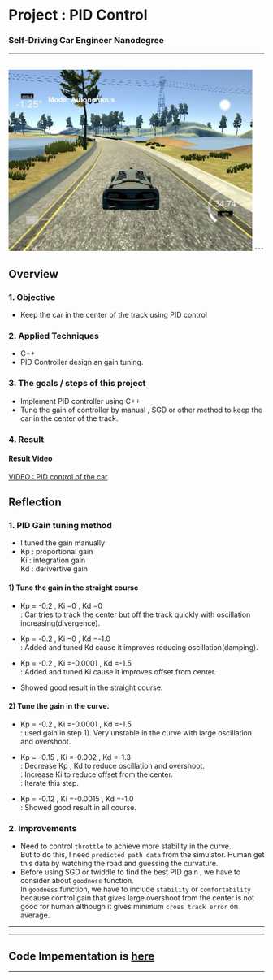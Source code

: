 
# Project : **PID Control**
### Self-Driving Car Engineer Nanodegree
---
<br>
<img src="PID_control.jpg" width="480" alt="Combined Image" />
---


## Overview

### 1. Objective
  * Keep the car in the center of the track using PID control

### 2. Applied Techniques
* C++
* PID Controller design an gain tuning.

### 3. The goals / steps of this project
* Implement PID controller using C++
* Tune the gain of controller by manual , SGD or other method to keep the car in the center of the track.

### 4. Result

#### Result Video
[VIDEO : PID control of the car](https://youtu.be/2lOEfyVJfe4)<br>

## Reflection

### 1. PID Gain tuning method
* I tuned the gain  manually
* Kp : proportional gain<br>
  Ki : integration gain<br>
  Kd : derivertive gain<br>

#### 1) Tune the gain in the straight course
* Kp = -0.2 , Ki =0 , Kd =0<br>
  : Car tries to track the center but off the track quickly with oscillation increasing(divergence).<br>

* Kp = -0.2 , Ki =0 , Kd =-1.0<br>
  : Added and tuned Kd cause it improves reducing oscillation(damping).<br>

* Kp = -0.2 , Ki =-0.0001 , Kd =-1.5<br>
  : Added and tuned Ki cause it improves offset from center.<br>

* Showed good result in the straight course.<br>

#### 2) Tune the gain in the curve.
* Kp = -0.2 , Ki =-0.0001 , Kd =-1.5<br>
  : used gain in step 1). Very unstable in the curve with large oscillation and overshoot.<br>

* Kp = -0.15 , Ki =-0.002 , Kd =-1.3<br>
  : Decrease Kp , Kd to reduce oscillation and overshoot.<br>
  : Increase Ki to reduce offset from the center.<br>
  : Iterate this step.

* Kp = -0.12 , Ki =-0.0015 , Kd =-1.0<br>
  : Showed good result in all course.

### 2. Improvements
* Need to control `throttle` to achieve more stability in the curve.<br>
  But to do this, I need `predicted path data` from the simulator. Human get this data by watching the road and guessing the curvature.
* Before using SGD or twiddle to find the best PID gain , we have to consider about `goodness` function.<br>
In `goodness` function, we have to include `stability` or `comfortability`
because control gain that gives large overshoot from the center is not good for human although it gives minimum `cross track error` on average.

---

---
## Code Impementation is [here](https://github.com/ksjgh/SDCND/tree/master/Term2_Robotics_Sensor_Fusion/04_Project_PID-Control)
---
